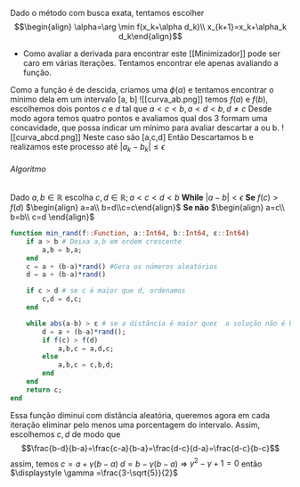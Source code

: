 Dado o método com busca exata, tentamos escolher 
$$\begin{align} \alpha=\arg \min f(x_k+\alpha d_k)\\ x_{k+1}=x_k+\alpha_k d_k\end{align}$$
- Como avaliar a derivada para encontrar este [[Minimizador]] pode ser caro em várias iterações. Tentamos encontrar ele apenas avaliando a função.

Como a função é de descida, criamos uma $\phi (\alpha)$ e tentamos encontrar o mínimo dela em um intervalo [a, b]
![[curva_ab.png]]
temos $f(a)$ e $f(b)$, escolhemos dois pontos $c$ e $d$ tal que $a< c <b, a<d<b, d\neq c$ 
Desde modo agora temos quatro pontos e avaliamos qual dos 3 formam uma concavidade, que possa indicar um mínimo para avaliar descartar a ou b.
![[curva_abcd.png]]
Neste caso são [a,c,d]
Então Descartamos b e realizamos este processo até $|a_k-b_k |\leq \epsilon$

###### Algoritmo
Dado $a,b \in \mathbb{R}$ 
escolha $c,d\in \mathbb{R}; a<c<d<b$ 
**While** $|a-b|<\epsilon$
	**Se** $f(c)>f(d)$
	 $\begin{align} a=a\\ b=d\\c=c\end{align}$
	**Se não**
	 $\begin{align} a=c\\ b=b\\ c=d \end{align}$

```julia
function min_rand(f::Function, a::Int64, b::Int64, ε::Int64)
	if a > b # Deixa a,b em ordem crescente
		a,b = b,a;
	end
	c = a + (b-a)*rand() #Gera os números aleatórios
	d = a + (b-a)*rand()

	if c > d # se c é maior que d, ordenamos
		c,d = d,c;
	end

	while abs(a-b) > ε # se a distância é maior queε  a solução não é boa
		d = a + (b-a)*rand();
		if f(c) > f(d)
			a,b,c = a,d,c;
		else
			a,b,c = c,b,d;
		end
	end
	return c;
end
```

Essa função diminui com distância aleatória, queremos agora em cada iteração eliminar pelo menos uma porcentagem do intervalo.
Assim, escolhemos $c,d$ de modo que
$$\frac{b-d}{b-a}=\frac{c-a}{b-a}=\frac{d-c}{d-a}=\frac{d-c}{b-c}$$
assim, temos 
$c = a+\gamma (b-a)$
$d=b-\gamma (b-a)$ => $\gamma^2-\gamma +1=0$ então $\displaystyle \gamma =\frac{3-\sqrt{5}}{2}$ 
